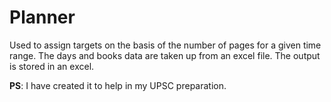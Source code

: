 # Planner

Used to assign targets on the basis of the number of pages for a given time range.
The days and books data are taken up from an excel file.
The output is stored in an excel.

**PS**: I have created it to help in my UPSC preparation.